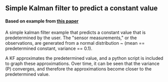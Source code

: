## Simple Kalman filter to predict a constant value

#### Based on example from [this paper](http://www.cs.unc.edu/~welch/media/pdf/kalman_intro.pdf)

A simple kalman filter example that predicts a constant value that is predetermined by the user. The "sensor measurements," or the observations, are generated from a normal distribution ~ (mean == predetermined constant, variance == 0.1).

A KF approximates the predetermined value, and a python script is included to graph these approximations. Over time, it can be seen that the variance (P) converges, and therefore the approximations become closer to the predetermined value.
